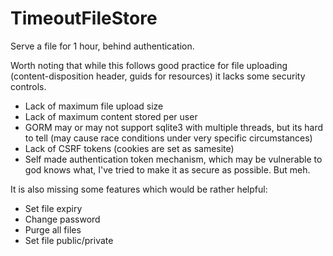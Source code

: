 # TimeoutFileStore
Serve a file for 1 hour, behind authentication. 

Worth noting that while this follows good practice for file uploading (content-disposition header, guids for resources) it lacks some security controls. 

* Lack of maximum file upload size
* Lack of maximum content stored per user
* GORM may or may not support sqlite3 with multiple threads, but its hard to tell (may cause race conditions under very specific circumstances) 
* Lack of CSRF tokens (cookies are set as samesite) 
* Self made authentication token mechanism, which may be vulnerable to god knows what, I've tried to make it as secure as possible. But meh.

It is also missing some features which would be rather helpful:

* Set file expiry
* Change password
* Purge all files
* Set file public/private
